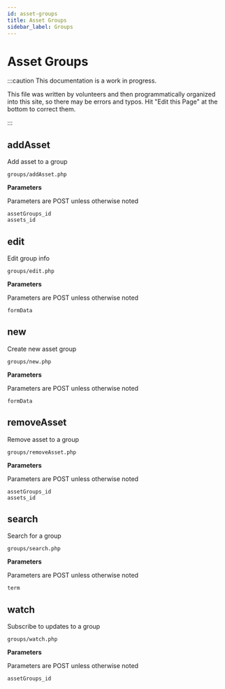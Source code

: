 ```yaml
---
id: asset-groups
title: Asset Groups
sidebar_label: Groups
---
```


# Asset Groups 

:::caution This documentation is a work in progress.

This file was written by volunteers and then programmatically organized into this site, so there may be errors and typos. Hit "Edit this Page" at the bottom to correct them.

:::

## addAsset

Add asset to a group
```
groups/addAsset.php
```

 **Parameters**

Parameters are POST unless otherwise noted

```
assetGroups_id
assets_id
```

## edit

Edit group info
```
groups/edit.php
```

 **Parameters**

Parameters are POST unless otherwise noted

```
formData
```

## new

Create new asset group
```
groups/new.php
```

 **Parameters**

Parameters are POST unless otherwise noted

```
formData
```

## removeAsset

Remove asset to a group
```
groups/removeAsset.php
```

 **Parameters**

Parameters are POST unless otherwise noted

```
assetGroups_id
assets_id
```

## search

Search for a group
```
groups/search.php
```

 **Parameters**

Parameters are POST unless otherwise noted

```
term
```

## watch

Subscribe to updates to a group
```
groups/watch.php
```

 **Parameters**

Parameters are POST unless otherwise noted

```
assetGroups_id
```

